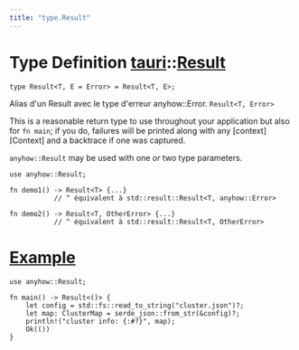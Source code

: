 ```yaml
---
title: "type.Result"
---
```


# Type Definition [tauri](/docs/api/rust/tauri/index.html)::​[Result](/docs/api/rust/tauri/)

    type Result<T, E = Error> = Result<T, E>;

Alias d'un Result avec le type d'erreur anyhow::Error. `Result<T, Error>`

This is a reasonable return type to use throughout your application but also for `fn main`; if you do, failures will be printed along with any \[context]\[Context] and a backtrace if one was captured.

`anyhow::Result` may be used with one _or_ two type parameters.

    use anyhow::Result;
    
    fn demo1() -> Result<T> {...}
               // ^ équivalent à std::result::Result<T, anyhow::Error>
    
    fn demo2() -> Result<T, OtherError> {...}
               // ^ équivalent à std::result::Result<T, OtherError>

# [Example](/docs/api/rust/tauri/about:blank#example)

    use anyhow::Result;
    
    fn main() -> Result<()> {
        let config = std::fs::read_to_string("cluster.json")?;
        let map: ClusterMap = serde_json::from_str(&config)?;
        println!("cluster info: {:#?}", map);
        Ok(())
    }
